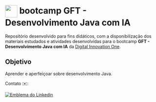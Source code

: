 <h1>
   <img align="center" width="40px" src="https://hermes.digitalinnovation.one/assets/diome/logo-minimized.png"></a>
    <span> bootcamp GFT - Desenvolvimento Java com IA</span>
</h1>

Repositório desenvolvido para fins didáticos, com a disponibilização dos materiais estudados e atividades desenvolvidas para o bootcamp **GFT - Desenvolvimento Java com IA** da [Digital Innovation One](https://www.dio.me/).

## Objetivo
Aprender e aperfeiçoar sobre desenvolvimento Java.

Contato ✉️:

[![Emblema do Linkedin](https://img.shields.io/badge/-Marlova-blue??style=plastic&logo=Linkedin&logoColor=white&link=https://www.linkedin.com/in/marlova-de-vargas-minato/)](https://www.linkedin.com/in/marlova-de-vargas-minato/)
